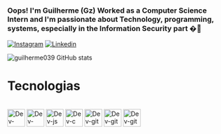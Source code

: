 ### Oops! I'm Guilherme (Gz) Worked as a Computer Science Intern and I'm passionate about Technology, programming, systems, especially in the Information Security part �🙂



[![Instagram](https://img.shields.io/badge/Instagram-E4405F?style=for-the-badge&logo=instagram&logoColor=white)](https://www.instagram.com/guilher_fnsilva/)
[![Linkedin](https://img.shields.io/badge/LinkedIn-0077B5?style=for-the-badge&logo=linkedin&logoColor=white)](https://www.linkedin.com/in/guilherme-fernandes-nunes-7b98a7234/)

![guilherme039 GitHub stats](https://github-readme-stats.vercel.app/api?username=guilherme039&show_icons=true&theme=tokyonight)

# Tecnologias 

<divi style="display: inline_block"><br/>
 <img align="center" alt="Dev-htm15" height="40" width="40" src="https://cdn.jsdelivr.net/gh/devicons/devicon/icons/html5/html5-original.svg" /> 
 <img align="center" alt="Dev-css" height="40" width="40" src="https://cdn.jsdelivr.net/gh/devicons/devicon/icons/css3/css3-original.svg" /> 
 <img align="center" alt="Dev-js" height="40" width="40" src="https://cdn.jsdelivr.net/gh/devicons/devicon/icons/javascript/javascript-original.svg" />
 <img align="center" alt="Dev-c" height="40" width="40" src="https://cdn.jsdelivr.net/gh/devicons/devicon/icons/c/c-original.svg" />
 <img align="center" alt="Dev-git" height="40" width="40" src="https://cdn.jsdelivr.net/gh/devicons/devicon/icons/github/github-original.svg" />
 <img align="center" alt="Dev-git" height="40" width="40" src="https://cdn.jsdelivr.net/gh/devicons/devicon/icons/mysql/mysql-original.svg" />
 <img align="center" alt="Dev-git" height="40" width="40" src="https://cdn.jsdelivr.net/gh/devicons/devicon/icons/photoshop/photoshop-plain.svg" />
 
  </div> 
 


